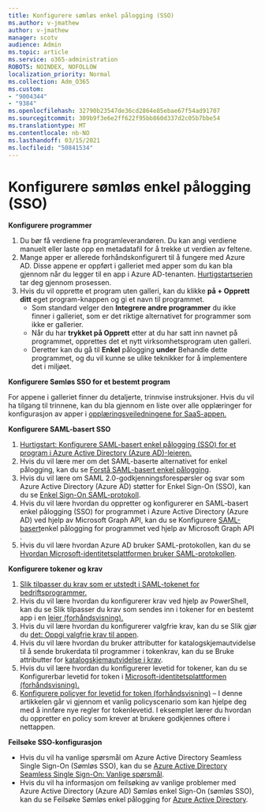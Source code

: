 ```yaml
---
title: Konfigurere sømløs enkel pålogging (SSO)
ms.author: v-jmathew
author: v-jmathew
manager: scotv
audience: Admin
ms.topic: article
ms.service: o365-administration
ROBOTS: NOINDEX, NOFOLLOW
localization_priority: Normal
ms.collection: Adm_O365
ms.custom:
- "9004344"
- "9384"
ms.openlocfilehash: 32790b23547de36cd2864e85ebae67f54ad91707
ms.sourcegitcommit: 309b9f3e6e2ff622f95bb860d337d2c05b7bbe54
ms.translationtype: MT
ms.contentlocale: nb-NO
ms.lasthandoff: 03/15/2021
ms.locfileid: "50841534"
---
```

# <a name="configure-seamless-single-sign-on-sso"></a>Konfigurere sømløs enkel pålogging (SSO)

**Konfigurere programmer**

1. Du bør få verdiene fra programleverandøren. Du kan angi verdiene manuelt eller laste opp en metadatafil for å trekke ut verdien av feltene.
2. Mange apper er allerede forhåndskonfigurert til å fungere med Azure AD. Disse appene er oppført i galleriet med apper som du kan bla gjennom når du legger til en app i Azure AD-tenanten. [Hurtigstartserien](https://docs.microsoft.com/azure/active-directory/manage-apps/add-application-portal-configure) tar deg gjennom prosessen.
3. Hvis du vil opprette et program uten galleri, kan du klikke **på + Opprett ditt** eget program-knappen og gi et navn til programmet.
    - Som standard velger den **Integrere andre programmer** du ikke finner i galleriet, som er det riktige alternativet for programmer som ikke er gallerier.
    - Når du har **trykket på Opprett** etter at du har satt inn navnet på programmet, opprettes det et nytt virksomhetsprogram uten galleri.
    - Deretter kan du gå til **Enkel** pålogging **under** Behandle dette programmet, og du vil kunne se ulike teknikker for å implementere det i miljøet.

**Konfigurere Sømløs SSO for et bestemt program**

For appene i galleriet finner du detaljerte, trinnvise instruksjoner. Hvis du vil ha tilgang til trinnene, kan du bla gjennom en liste over alle opplæringer for konfigurasjon av apper i [opplæringsveiledningene for SaaS-appen.](https://docs.microsoft.com/azure/active-directory/saas-apps/tutorial-list)

**Konfigurere SAML-basert SSO**

1. [Hurtigstart: Konfigurere SAML-basert enkel pålogging (SSO) for et program i Azure Active Directory (Azure AD)-leieren.](https://docs.microsoft.com/azure/active-directory/manage-apps/add-application-portal-setup-sso)
2. Hvis du vil lære mer om det SAML-baserte alternativet for enkel pålogging, kan du se [Forstå SAML-basert enkel pålogging](https://docs.microsoft.com/azure/active-directory/manage-apps/configure-saml-single-sign-on).
3. Hvis du vil lære om SAML 2.0-godkjenningsforespørsler og svar som Azure Active Directory (Azure AD) støtter for Enkel Sign-On (SSO), kan du se [Enkel Sign-On SAML-protokoll](https://docs.microsoft.com/azure/active-directory/develop/single-sign-on-saml-protocol).
4. Hvis du vil lære hvordan du oppretter og konfigurerer en SAML-basert enkel pålogging (SSO) for programmet i Azure Active Directory (Azure AD) ved hjelp av Microsoft Graph API, kan du se Konfigurere [SAML-basert](https://docs.microsoft.com/graph/application-saml-sso-configure-api)enkel pålogging for programmet ved hjelp av Microsoft Graph API .
5. Hvis du vil lære hvordan Azure AD bruker SAML-protokollen, kan du se [Hvordan Microsoft-identitetsplattformen bruker SAML-protokollen](https://docs.microsoft.com/azure/active-directory/develop/active-directory-saml-protocol-reference).

**Konfigurere tokener og krav**

1. [Slik tilpasser du krav som er utstedt i SAML-tokenet for bedriftsprogrammer.](https://docs.microsoft.com/azure/active-directory/develop/active-directory-saml-claims-customization)
2. Hvis du vil lære hvordan du konfigurerer krav ved hjelp av PowerShell, kan du se Slik tilpasser du krav som sendes inn i tokener for en bestemt app i en [leier (forhåndsvisning).](https://docs.microsoft.com/azure/active-directory/develop/active-directory-claims-mapping)
3. Hvis du vil lære hvordan du konfigurerer valgfrie krav, kan du se Slik gjør du [det: Oppgi valgfrie krav til appen](https://docs.microsoft.com/azure/active-directory/develop/active-directory-optional-claims).
4. Hvis du vil lære hvordan du bruker attributter for katalogskjemautvidelse til å sende brukerdata til programmer i tokenkrav, kan du se Bruke attributter for [katalogskjemautvidelse i krav](https://docs.microsoft.com/azure/active-directory/develop/active-directory-schema-extensions).
5. Hvis du vil lære hvordan du konfigurerer levetid for tokener, kan du se Konfigurerbar levetid for token i [Microsoft-identitetsplattformen (forhåndsvisning).](https://docs.microsoft.com/azure/active-directory/develop/active-directory-configurable-token-lifetimes)
6. [Konfigurere policyer for levetid for token (forhåndsvisning)](https://docs.microsoft.com/azure/active-directory/develop/configure-token-lifetimes) – I denne artikkelen går vi gjennom et vanlig policyscenario som kan hjelpe deg med å innføre nye regler for tokenlevetid. I eksemplet lærer du hvordan du oppretter en policy som krever at brukere godkjennes oftere i nettappen.

**Feilsøke SSO-konfigurasjon**

- Hvis du vil ha vanlige spørsmål om Azure Active Directory Seamless Single Sign-On (Sømløs SSO), kan du se [Azure Active Directory Seamless Single Sign-On: Vanlige spørsmål](https://docs.microsoft.com/azure/active-directory/hybrid/how-to-connect-sso-faq).
- Hvis du vil ha informasjon om feilsøking av vanlige problemer med Azure Active Directory (Azure AD) Sømløs enkel Sign-On (sømløs SSO), kan du se Feilsøke Sømløs enkel pålogging for [Azure Active Directory](https://docs.microsoft.com/azure/active-directory/hybrid/tshoot-connect-sso).
